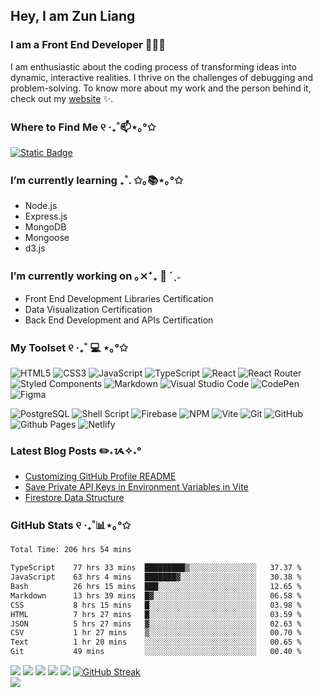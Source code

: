 <!--
**zun-liang/zun-liang** is a ✨ _special_ ✨ repository because its `README.md` (this file) appears on your GitHub profile.

Here are some ideas to get you started:

- 🔭 I’m currently working on ...
- 🌱 I’m currently learning ...
- 👯 I’m looking to collaborate on ...
- 🤔 I’m looking for help with ...
- 💬 Ask me about ...
- 📫 How to reach me: ...
- 😄 Pronouns: ...
- ⚡ Fun fact: ...
-->

## Hey, I am Zun Liang

### I am a Front End Developer 👩🏻‍💻

<p>I am enthusiastic about the coding process of transforming ideas into dynamic, interactive realities. I thrive on the challenges of debugging and problem-solving. To know more about my work and the person behind it, check out my <a target="_blank" href="https://zunldev.com">website</a> ✨.</p>

### Where to Find Me ୧ ‧₊˚📫⋆｡°✩
[![Static Badge](https://img.shields.io/badge/%F0%9F%93%A7-contact%40zunldev.com-%23f79c6?style=for-the-badge&labelColor=%23191622&color=%23ff79c6)](mailto:contact@zunldev.com)

### I’m currently learning ₊˚. ✩｡📚⋆｡°✩
- Node.js
- Express.js
- MongoDB
- Mongoose
- d3.js

### I’m currently working on ｡⨯⁺₊  💼 ´ˎ˗
- Front End Development Libraries Certification
- Data Visualization Certification
- Back End Development and APIs Certification

### My Toolset ୧ ‧₊˚ 💻 ⋆｡°✩
  
  ![HTML5](https://img.shields.io/badge/html5-%23E34F26.svg?style=for-the-badge&logo=html5&logoColor=white)
  ![CSS3](https://img.shields.io/badge/css3-%231572B6.svg?style=for-the-badge&logo=css3&logoColor=white)
  ![JavaScript](https://img.shields.io/badge/javascript-%23323330.svg?style=for-the-badge&logo=javascript&logoColor=%23F7DF1E)
  ![TypeScript](https://img.shields.io/badge/typescript-%23007ACC.svg?style=for-the-badge&logo=typescript&logoColor=white)
  ![React](https://img.shields.io/badge/react-%2320232a.svg?style=for-the-badge&logo=react&logoColor=%2361DAFB)
  ![React Router](https://img.shields.io/badge/React_Router-CA4245?style=for-the-badge&logo=react-router&logoColor=white)
  ![Styled Components](https://img.shields.io/badge/styled--components-DB7093?style=for-the-badge&logo=styled-components&logoColor=white)
  ![Markdown](https://img.shields.io/badge/markdown-%23000000.svg?style=for-the-badge&logo=markdown&logoColor=white)
  ![Visual Studio Code](https://img.shields.io/badge/Visual%20Studio%20Code-0078d7.svg?style=for-the-badge&logo=visual-studio-code&logoColor=white)
  ![CodePen](https://img.shields.io/badge/CodePen-white?style=for-the-badge&logo=codepen&logoColor=black)
  ![Figma](https://img.shields.io/badge/figma-%23F24E1E.svg?style=for-the-badge&logo=figma&logoColor=white)
  
  ![PostgreSQL](https://img.shields.io/badge/PostgreSQL-316192?style=for-the-badge&logo=postgresql&logoColor=white)
  ![Shell Script](https://img.shields.io/badge/shell_script-%23121011.svg?style=for-the-badge&logo=gnu-bash&logoColor=white)
  ![Firebase](https://img.shields.io/badge/firebase-%23039BE5.svg?style=for-the-badge&logo=firebase)
  ![NPM](https://img.shields.io/badge/NPM-%23CB3837.svg?style=for-the-badge&logo=npm&logoColor=white)
  ![Vite](https://img.shields.io/badge/vite-%23646CFF.svg?style=for-the-badge&logo=vite&logoColor=white)
  ![Git](https://img.shields.io/badge/git-%23F05033.svg?style=for-the-badge&logo=git&logoColor=white)
  ![GitHub](https://img.shields.io/badge/github-%23121011.svg?style=for-the-badge&logo=github&logoColor=white)
  ![Github Pages](https://img.shields.io/badge/github%20pages-121013?style=for-the-badge&logo=github&logoColor=white)
  ![Netlify](https://img.shields.io/badge/netlify-%23000000.svg?style=for-the-badge&logo=netlify&logoColor=#00C7B7)

### Latest Blog Posts ✏️˖ᝰ✧˖°
  
  - [Customizing GitHub Profile README](https://zunldev.com/blogs/customizing-github-profile-readme-QnUbeJM6tV1Dp4jKZCoCO)
  - [Save Private API Keys in Environment Variables in Vite](https://zunldev.com/blogs/save-private-api-keys-in-environment-variables-in-vite-qFY1zT7CTbZwwyE9l5ykM)
  - [Firestore Data Structure](https://zunldev.com/blogs/firestore-data-structure-7sMKb6jf0Ml5WmSLamZBL)
  <!-- BLOG-POST-LIST:START -->
  <!-- BLOG-POST-LIST:END -->

### GitHub Stats ୧ ‧₊˚📊⋆｡°✩
  <!--START_SECTION:waka-->

```txt
Total Time: 206 hrs 54 mins

TypeScript    77 hrs 33 mins  █████████▒░░░░░░░░░░░░░░░   37.37 %
JavaScript    63 hrs 4 mins   ███████▓░░░░░░░░░░░░░░░░░   30.38 %
Bash          26 hrs 15 mins  ███░░░░░░░░░░░░░░░░░░░░░░   12.65 %
Markdown      13 hrs 39 mins  █▓░░░░░░░░░░░░░░░░░░░░░░░   06.58 %
CSS           8 hrs 15 mins   █░░░░░░░░░░░░░░░░░░░░░░░░   03.98 %
HTML          7 hrs 27 mins   █░░░░░░░░░░░░░░░░░░░░░░░░   03.59 %
JSON          5 hrs 27 mins   ▓░░░░░░░░░░░░░░░░░░░░░░░░   02.63 %
CSV           1 hr 27 mins    ▒░░░░░░░░░░░░░░░░░░░░░░░░   00.70 %
Text          1 hr 20 mins    ░░░░░░░░░░░░░░░░░░░░░░░░░   00.65 %
Git           49 mins         ░░░░░░░░░░░░░░░░░░░░░░░░░   00.40 %
```

<!--END_SECTION:waka-->

  ![](http://github-profile-summary-cards.vercel.app/api/cards/profile-details?username=zun-liang&theme=omni)
  ![](http://github-profile-summary-cards.vercel.app/api/cards/repos-per-language?username=zun-liang&theme=omni)
  ![](http://github-profile-summary-cards.vercel.app/api/cards/most-commit-language?username=zun-liang&theme=omni)
  ![](http://github-profile-summary-cards.vercel.app/api/cards/stats?username=zun-liang&theme=omni)
  ![](http://github-profile-summary-cards.vercel.app/api/cards/productive-time?username=zun-liang&theme=omni&utcOffset=8)
  [![GitHub Streak](https://streak-stats.demolab.com?user=zun-liang&theme=omni&hide_border=true&border_radius=4.1&date_format=M%20j%5B%2C%20Y%5D)](https://git.io/streak-stats)<br/>
  ![](https://komarev.com/ghpvc/?username=zun-liang&color=ff79c6)
  
</details>
